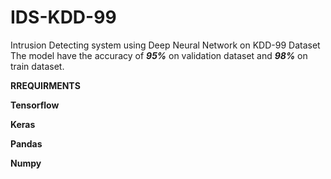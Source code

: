 # IDS-KDD-99
Intrusion Detecting system using Deep Neural Network on KDD-99 Dataset
The model have the accuracy of ***95%*** on validation dataset and ***98%*** on train dataset.<b>

**RREQUIRMENTS**

Tensorflow 

Keras <b>

Pandas 

Numpy 
